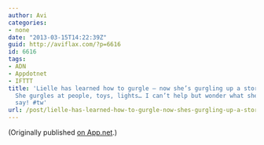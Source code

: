 ```yaml
---
author: Avi
categories:
- none
date: "2013-03-15T14:22:39Z"
guid: http://aviflax.com/?p=6616
id: 6616
tags:
- ADN
- Appdotnet
- IFTTT
title: 'Lielle has learned how to gurgle — now she’s gurgling up a storm! It’s super-cute.
  She gurgles at people, toys, lights… I can’t help but wonder what she’s trying to
  say! #tw'
url: /post/lielle-has-learned-how-to-gurgle-now-shes-gurgling-up-a-storm-its-super-cute-she-gurgles-at-people-toys-lights-i-cant-help-but-wonder-what-she/
---
```

(Originally published [on App.net](http://alpha.app.net/aviflax/post/3889925).)